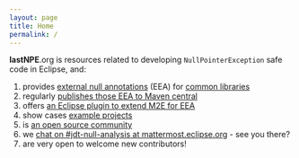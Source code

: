 ```yaml
---
layout: page
title: Home
permalink: /
---
```


__lastNPE__.org is resources related to developing `NullPointerException` safe code in Eclipse, and:

1. provides [external null annotations](http://help.eclipse.org/neon/index.jsp?topic=%2Forg.eclipse.jdt.doc.user%2Ftasks%2Ftask-using_external_null_annotations.htm) (EEA)
for [common libraries](https://github.com/lastnpe/eclipse-null-eea-augments/tree/master/libraries)
2. regularly [publishes those EEA to Maven central](http://search.maven.org/#search%7Cga%7C1%7Cg%3A%22org.lastnpe%22)
3. offers [an Eclipse plugin to extend M2E for EEA](https://github.com/lastnpe/eclipse-external-annotations-m2e-plugin)
4. show cases [example projects](https://github.com/lastnpe/eclipse-null-eea-augments/tree/master/examples/maven)
5. is [an open source community](https://www.redhat.com/en/open-source)
6. we [chat on #jdt-null-analysis at mattermost.eclipse.org](https://mattermost.eclipse.org/eclipse/channels/jdt-null-analysis) - see you there?
7. are very open to welcome new contributors!
